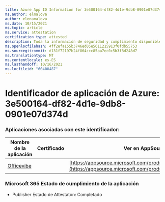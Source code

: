 ```yaml
---
title: Azure App ID Information for 3e500164-df82-4d1e-9db8-0901e07d374d
ms.author: elmalova
author: elenamalova
ms.date: 10/15/2021
ms.topic: article
ms.service: attestation
certification_type: attested
description: Toda la información de seguridad y cumplimiento disponible para 3e500164-df82-4d1e-9db8-0901e07d374d.
ms.openlocfilehash: 4ff2efa155b3746ed05e5611215913f0fdb55753
ms.sourcegitcommit: d131f72197b24f864ccc85aa7ec0c5b3f8d248d7
ms.translationtype: MT
ms.contentlocale: es-ES
ms.lasthandoff: 10/16/2021
ms.locfileid: "60400487"
---
```

# <a name="azure-app-id-3e500164-df82-4d1e-9db8-0901e07d374d"></a>Identificador de aplicación de Azure: 3e500164-df82-4d1e-9db8-0901e07d374d


### <a name="apps-associated-with-this-id"></a>Aplicaciones asociadas con este identificador:
| **Nombre de la aplicación** | **Certificado** | **Ver en AppSource** |
|--------------|---------------|-----------------------|
| [Officevibe](https://docs.microsoft.com/microsoft-365-app-certification/forward/WA200002508) |  | [https://appsource.microsoft.com/product/office/WA200002508](https://appsource.microsoft.com/product/office/WA200002508) |

### <a name="microsoft-365-app-compliance-status"></a>Microsoft 365 Estado de cumplimiento de la aplicación
- Publisher Estado de Attestaton: Completado
